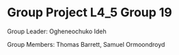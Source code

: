 # Group Project L4_5 Group 19 

Group Leader: Ogheneochuko Ideh

Group Members: Thomas Barrett, Samuel Ormoondroyd 
